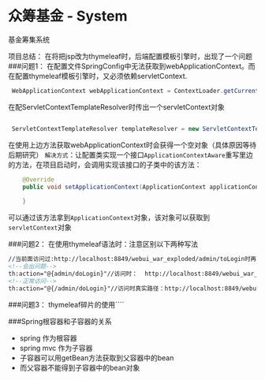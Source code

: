 # 众筹基金 - System
基金筹集系统

项目总结：
在将把jsp改为thymeleaf时，后端配置模板引擎时，出现了一个问题
###问题1：
在配置文件SpringConfig中无法获取到webApplicationContext。而在配置thymeleaf模板引擎时，又必须依赖servletContext.
```java
 WebApplicationContext webApplicationContext = ContextLoader.getCurrentWebApplicationContext();
````

在配ServletContextTemplateResolver时传出一个servletContext对象
```java

 ServletContextTemplateResolver templateResolver = new ServletContextTemplateResolver(ServletContext servletContext);
```
在使用上边方法获取webApplicationContext时会获得一个空对象（具体原因等待后期研究）
```解决方式```：让配置类实现一个接口```ApplicationContextAware```重写里边的方法，在项目启动时，会调用实现该接口的子类中的该方法：
```java
    @Override
    public void setApplicationContext(ApplicationContext applicationContext) throws BeansException {
    
    }
```
可以通过该方法拿到```ApplicationContext```对象，该对象可以获取到```servletContext```对象

###问题2：
在使用thymeleaf语法时：注意区别以下两种写法
````html
//当前面访问过:http://localhost:8849/webui_war_exploded/admin/toLogin时再去访问以下：
<!--会出问题-->
th:action="@{admin/doLogin}"//访问时：	http://localhost:8849/webui_war_exploded/admin/admin/doLogin
<!--正常访问-->
th:action="@{/admin/doLogin}"//访问时真实路径：http://localhost:8849/webui_war_exploded/admin/doLogin
````
###问题3：
thymeleaf碎片的使用````

###Spring根容器和子容器的关系
- spring 作为根容器<br>
- spring mvc 作为子容器<br>
- 子容器可以用getBean方法获取到父容器中的bean
- 而父容器不能得到子容器中的bean对象
